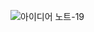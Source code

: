![아이디어 노트-19](https://user-images.githubusercontent.com/19392136/212059330-9cf73600-9076-4f55-b1fe-4893768e793f.jpeg)

